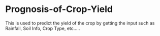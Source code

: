 # Prognosis-of-Crop-Yield
This is used to predict the yield of the crop by getting the input such as Rainfall, Soil Info, Crop Type, etc.....
